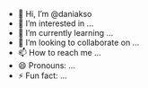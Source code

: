 - 👋 Hi, I’m @daniakso
- 👀 I’m interested in ...
- 🌱 I’m currently learning ...
- 💞️ I’m looking to collaborate on ...
- 📫 How to reach me ...
- 😄 Pronouns: ...
- ⚡ Fun fact: ...

<!---
daniakso/daniakso is a ✨ special ✨ repository because its `README.md` (this file) appears on your GitHub profile.
You can click the Preview link to take a look at your changes.
--->
